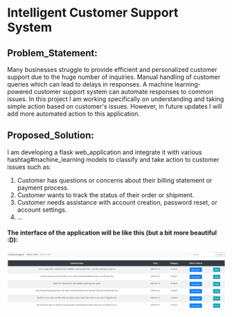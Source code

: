# Intelligent Customer Support System


## Problem_Statement:
Many businesses struggle to provide efficient and personalized customer support due to the huge number of inquiries. Manual handling of customer queries which can lead to delays in responses. A machine learning-powered customer support system can automate responses to common issues. In this project I am working specifically on understanding and taking simple action based on customer's issues. However, in future updates I will add more automated action to this application.

## Proposed_Solution:
I am developing a flask web_application and integrate it with various hashtag#machine_learning models to classify and take action to customer issues such as:
1. Customer has questions or concerns about their billing statement or payment process.
2. Customer wants to track the status of their order or shipment.
3. Customer needs assistance with account creation, password reset, or account settings.
4. ...
#### The interface of the application will be like this (but a bit more beautiful :D):

<img src="assets/overview3.png">
